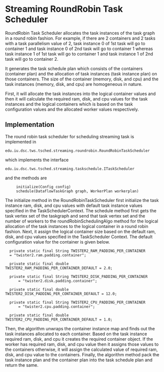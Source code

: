 Streaming RoundRobin Task Scheduler
===================================

RoundRobin Task Scheduler allocates the task instances of the task graph in a round robin fashion. 
For example, if there are 2 containers and 2 tasks with a task parallelism value of 2, 
task instance 0 of 1st task will go to container 1 and task instance 0 of 2nd task will go to 
container 1 whereas task instance 1 of 1st task will go to container 1 and task instance 1 of 2nd 
task will go to container 2.

It generates the task schedule plan which consists of the containers (container plan) and the 
allocation of task instances (task instance plan) on those containers. The size of the container 
(memory, disk, and cpu) and the task instances (memory, disk, and cpu) are homogeneous in nature. 

First, it will allocate the task instances into the logical container values and then it will 
calculate the required ram, disk, and cpu values for the task instances and the logical containers 
which is based on the task configuration values and the allocated worker values respectively. 

## Implementation 
 
The round robin task scheduler for scheduling streaming task is implemented in

    edu.iu.dsc.tws.tsched.streaming.roundrobin.RoundRobinTaskScheduler
    
which implements the interface
 
    edu.iu.dsc.tws.tsched.streaming.taskschedule.ITaskScheduler
           
and the methods are
    
         initialize(Config config)
         schedule(DataflowTaskGraph graph, WorkerPlan workerplan)
    
The initialize method in the RoundRobinTaskScheduler first initialize the task instance ram, disk, 
and cpu values with default task instance values specified in the TaskSchedulerContext. The 
schedule method first gets the task vertex set of the taskgraph and send that task vertex set and 
the number of workers to the roundRobinSchedulingAlgo method for the logical allocation of the
task instances to the logical container in a round robin fashion. Next, it assign the 
logical container size based on the default ram, disk, and cpu values specified in the 
TaskScheduler Context. The default configuration value for the container is given below.

      private static final String TWISTER2_RAM_PADDING_PER_CONTAINER 
      = "twister2.ram.padding.container";
      
      private static final double TWISTER2_RAM_PADDING_PER_CONTAINER_DEFAULT = 2.0;
    
      private static final String TWISTER2_DISK_PADDING_PER_CONTAINER
          = "twister2.disk.padding.container";
      
      private static final double TWISTER2_DISK_PADDING_PER_CONTAINER_DEFAULT = 12.0;
    
      private static final String TWISTER2_CPU_PADDING_PER_CONTAINER
          = "twister2.cpu.padding.container";
      
      private static final double TWISTER2_CPU_PADDING_PER_CONTAINER_DEFAULT = 1.0;
      
      
Then, the algorithm unwraps the container instance map and finds out 
the task instances allocated to each container. Based on the task instance required ram, disk, and cpu it
creates the required container object. If the worker has required ram, disk, and cpu value then it 
assigns those values to the containers otherwise, it will assign the calculated value of required 
ram, disk, and cpu value to the containers. Finally, the algorithm method pack the task 
instance plan and the container plan into the task schedule plan and return the same. 


    
    
    
